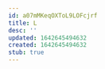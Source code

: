 ```yaml
---
id: a07mMKeqOXToL9LOFcjrf
title: L
desc: ''
updated: 1642645494632
created: 1642645494632
stub: true
---
```


